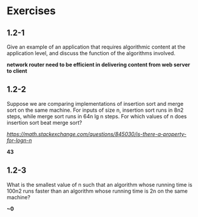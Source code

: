# Exercises

## 1.2-1
Give an example of an application that requires algorithmic content at the application
level, and discuss the function of the algorithms involved.

**network router need to be efficient in delivering content from web server to client**


## 1.2-2
Suppose we are comparing implementations of insertion sort and merge sort on the
same machine. For inputs of size n, insertion sort runs in 8n2 steps, while merge
sort runs in 64n lg n steps. For which values of n does insertion sort beat merge
sort?

_https://math.stackexchange.com/questions/845030/is-there-a-property-for-logn-n_

**43**



## 1.2-3
What is the smallest value of n such that an algorithm whose running time is 100n2
runs faster than an algorithm whose running time is 2n on the same machine?

**~0**